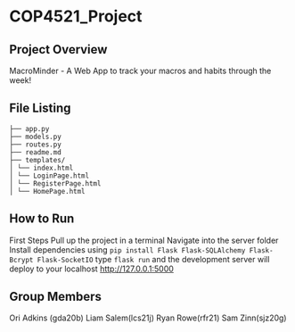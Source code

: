 # COP4521_Project

## Project Overview
MacroMinder - A Web App to track your macros and habits through the week!

## File Listing
```
├── app.py
├── models.py
├── routes.py
├── readme.md
├── templates/
│ └── index.html
│ └── LoginPage.html
│ └── RegisterPage.html
│ └── HomePage.html

```

## How to Run
First Steps
  Pull up the project in a terminal
  Navigate into the server folder
  Install dependencies using ```pip install Flask Flask-SQLAlchemy Flask-Bcrypt Flask-SocketIO```
  type ```flask run``` and the development server will deploy to your localhost http://127.0.0.1:5000

## Group Members
Ori Adkins (gda20b)
Liam Salem(lcs21j)
Ryan Rowe(rfr21)
Sam Zinn(sjz20g)